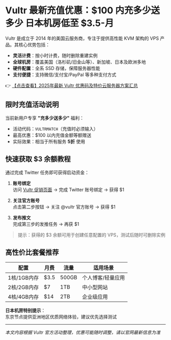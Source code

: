 # Vultr 最新充值优惠：$100 内充多少送多少 日本机房低至 $3.5-月

Vultr 是成立于 2014 年的美国云服务商，专注于提供高性能 KVM 架构的 VPS 产品。其核心优势包括：

- **灵活计费**：按小时计费，随时删除重建实例
- **全球机房**：覆盖美国（洛杉矶/旧金山等）、新加坡、日本及欧洲多地
- **硬件配置**：全系 SSD 存储，保障服务器性能
- **支付便捷**：支持微信/支付宝/PayPal 等多种支付方式

👉 [【点击查看】2025年最新 Vultr 优惠码及特价云服务器方案汇总](https://bit.ly/VuLtr)

## 限时充值活动说明

当前新用户专享 **"充多少送多少"** 福利：
- 活动代码：`VULTRMATCH`（充值时必须输入）
- 最高优惠：$100 以内充值金额等额赠送
- 实际效果：相当于所有服务 **5折** 使用

## 快速获取 $3 余额教程

通过完成 Twitter 任务即可获得启动资金：

1. **账号绑定**  
   访问 [Vultr 促销页面](https://my.vultr.com/promo/) → 完成 Twitter 账号绑定 → 获得 $1

2. **关注官方账号**  
   点击第二步按钮 → 关注 @vultr 官方账号 → 获得 $1

3. **发布推文**  
   完成第三步的发推任务 → 再获 $1

> 提示：获得的 $3 余额可用于创建任意配置的 VPS，测试后随时可删除实例

## 高性价比套餐推荐

| 配置        | 月费   | 流量     | 适用场景         |
|-------------|--------|----------|------------------|
| 1核/1GB内存 | $3.5   | 500GB    | 个人博客/轻量应用 |
| 2核/2GB内存 | $7     | 1TB      | 中小型网站       |
| 4核/4GB内存 | $14    | 2TB      | 企业级应用       |

**日本机房特别提示**：  
东京节点提供亚洲地区优质网络体验，建议优先选择测试

---

*本文内容根据 Vultr 官方活动整理，优惠可能随时调整，请以官网最新信息为准*
